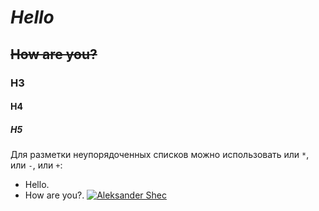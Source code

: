 # **_Hello_**
## ~~How are you?~~
### H3
#### H4
##### H5
Для разметки неупорядоченных списков можно использовать или `*`, или `-`, или `+`:
- Hello.
- How are you?.
[![Aleksander Shec](//placehold.it/500x350)](http://pp.userapi.com/c636028/v636028304/a226/FUB6pXcx9PU.jpg)
